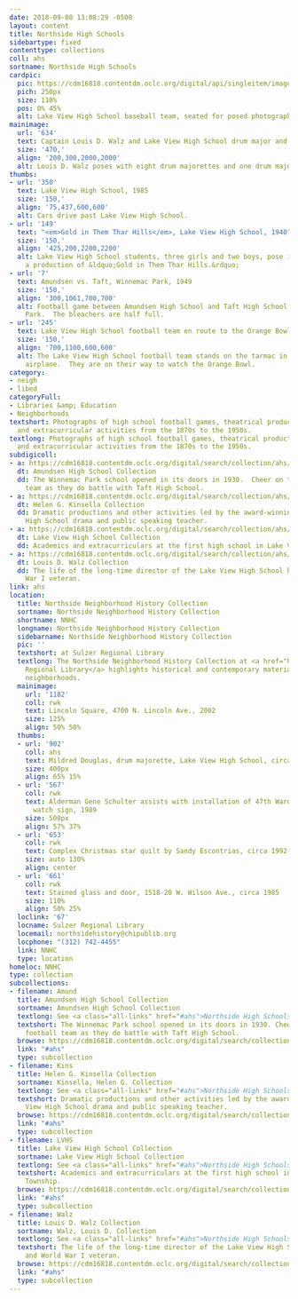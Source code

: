 ```yaml
---
date: 2018-09-08 13:08:29 -0500
layout: content
title: Northside High Schools
sidebartype: fixed
contenttype: collections
coll: ahs
sortname: Northside High Schools
cardpic:
  pic: https://cdm16818.contentdm.oclc.org/digital/api/singleitem/image/ahs/197/default.jpg
  pich: 250px
  size: 110%
  pos: 0% 45%
  alt: Lake View High School baseball team, seated for posed photograph, 1893
mainimage:
  url: '634'
  text: Captain Louis D. Walz and Lake View High School drum major and majorettes, 1942
  size: '470,'
  align: '200,300,2000,2000'
  alt: Louis D. Walz poses with eight drum majorettes and one drum major.  They are all wearing marching band uniforms.
thumbs:
- url: '350'
  text: Lake View High School, 1985
  size: '150,'
  align: '75,437,600,600'
  alt: Cars drive past Lake View High School.
- url: '149'
  text: "<em>Gold in Them Thar Hills</em>, Lake View High School, 1940"
  size: '150,'
  align: '425,200,2200,2200'
  alt: Lake View High School students, three girls and two boys, pose in costume for
    a production of &ldquo;Gold in Them Thar Hills.&rdquo;
- url: '7'
  text: Amundsen vs. Taft, Winnemac Park, 1949
  size: '150,'
  align: '300,1061,700,700'
  alt: Football game between Amundsen High School and Taft High School at Winnemac
    Park.  The bleachers are half full.
- url: '245'
  text: Lake View High School football team en route to the Orange Bowl, Midway Airport, 1953
  size: '150,'
  align: '700,1100,600,600'
  alt: The Lake View High School football team stands on the tarmac in front of an
    airplane.  They are on their way to watch the Orange Bowl.
category:
- neigh
- libed
categoryFull:
- Libraries &amp; Education
- Neighborhoods
textshort: Photographs of high school football games, theatrical productions, dances
  and extracurricular activities from the 1870s to the 1950s.
textlong: Photographs of high school football games, theatrical productions, dances
  and extracurricular activities from the 1870s to the 1950s.
subdigicoll:
- a: https://cdm16818.contentdm.oclc.org/digital/search/collection/ahs/searchterm/Amundsen+High+School+Collection/field/collec/mode/all/conn/and/order/nosort
  dt: Amundsen High School Collection
  dd: The Winnemac Park school opened in its doors in 1930.  Cheer on their football
    team as they do battle with Taft High School.
- a: https://cdm16818.contentdm.oclc.org/digital/search/collection/ahs/searchterm/Helen+G.+Kinsella+Collection/field/collec/mode/all/conn/and/order/nosort
  dt: Helen G. Kinsella Collection
  dd: Dramatic productions and other activities led by the award-winning Lake View
    High School drama and public speaking teacher.
- a: https://cdm16818.contentdm.oclc.org/digital/search/collection/ahs/searchterm/Lake+View+High+School+Collection/field/collec/mode/all/conn/and/order/nosort
  dt: Lake View High School Collection
  dd: Academics and extracurriculars at the first high school in Lake View Township.
- a: https://cdm16818.contentdm.oclc.org/digital/search/collection/ahs/searchterm/Walz/field/collec/mode/all/conn/and/order/nosort
  dt: Louis D. Walz Collection
  dd: The life of the long-time director of the Lake View High School band and World
    War I veteran.
link: ahs
location:
  title: Northside Neighborhood History Collection
  sortname: Northside Neighborhood History Collection
  shortname: NNHC
  longname: Northside Neighborhood History Collection
  sidebarname: Northside Neighborhood History Collection
  pic: ''
  textshort: at Sulzer Regional Library
  textlong: The Northside Neighborhood History Collection at <a href="https://www.chipublib.org/locations/67">Sulzer
    Regional Library</a> highlights historical and contemporary materials about Northside
    neighborhoods.
  mainimage:
    url: '1182'
    coll: rwk
    text: Lincoln Square, 4700 N. Lincoln Ave., 2002
    size: 125%
    align: 50% 50%
  thumbs:
  - url: '902'
    coll: ahs
    text: Mildred Douglas, drum majorette, Lake View High School, circa 1942
    size: 400px
    align: 65% 15%
  - url: '567'
    coll: rwk
    text: Alderman Gene Schulter assists with installation of 47th Ward neighborhood
      watch sign, 1989
    size: 500px
    align: 57% 37%
  - url: '653'
    coll: rwk
    text: Complex Christmas star quilt by Sandy Escontrias, circa 1992
    size: auto 130%
    align: center
  - url: '661'
    coll: rwk
    text: Stained glass and door, 1518-20 W. Wilson Ave., circa 1985
    size: 110%
    align: 50% 25%
  loclink: '67'
  locname: Sulzer Regional Library
  locemail: northsidehistory@chipublib.org
  locphone: "(312) 742-4455"
  link: NNHC
  type: location
homeloc: NNHC
type: collection
subcollections:
- filename: Amund
  title: Amundsen High School Collection
  sortname: Amundsen High School Collection
  textlong: See <a class="all-links" href="#ahs">Northside High Schools</a>.
  textshort: The Winnemac Park school opened in its doors in 1930. Cheer on their
    football team as they do battle with Taft High School.
  browse: https://cdm16818.contentdm.oclc.org/digital/search/collection/ahs/searchterm/Amundsen+High+School+Collection/field/collec/mode/all/conn/and/order/nosort
  link: "#ahs"
  type: subcollection
- filename: Kins
  title: Helen G. Kinsella Collection
  sortname: Kinsella, Helen G. Collection
  textlong: See <a class="all-links" href="#ahs">Northside High Schools</a>.
  textshort: Dramatic productions and other activities led by the award-winning Lake
    View High School drama and public speaking teacher.
  browse: https://cdm16818.contentdm.oclc.org/digital/search/collection/ahs/searchterm/Helen+G.+Kinsella+Collection/field/collec/mode/all/conn/and/order/nosort
  link: "#ahs"
  type: subcollection
- filename: LVHS
  title: Lake View High School Collection
  sortname: Lake View High School Collection
  textlong: See <a class="all-links" href="#ahs">Northside High Schools</a>.
  textshort: Academics and extracurriculars at the first high school in Lake View
    Township.
  browse: https://cdm16818.contentdm.oclc.org/digital/search/collection/ahs/searchterm/Lake+View+High+School+Collection/field/collec/mode/all/conn/and/order/nosort
  link: "#ahs"
  type: subcollection
- filename: Walz
  title: Louis D. Walz Collection
  sortname: Walz, Louis D. Collection
  textlong: See <a class="all-links" href="#ahs">Northside High Schools</a>.
  textshort: The life of the long-time director of the Lake View High School band
    and World War I veteran.
  browse: https://cdm16818.contentdm.oclc.org/digital/search/collection/ahs/searchterm/Walz/field/collec/mode/all/conn/and/order/nosort
  link: "#ahs"
  type: subcollection
---
```

